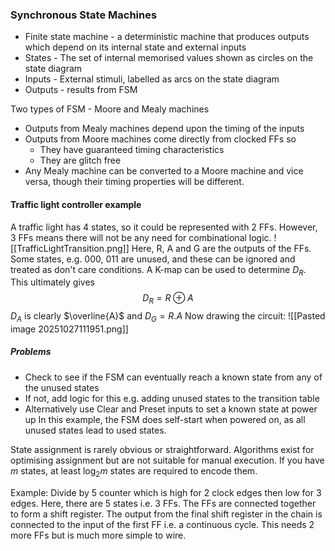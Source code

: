 ### Synchronous State Machines
- Finite state machine - a deterministic machine that produces outputs which depend on its internal state and external inputs
- States - The set of internal memorised values shown as circles on the state diagram
- Inputs - External stimuli, labelled as arcs on the state diagram
- Outputs - results from FSM

Two types of FSM - Moore and Mealy machines
- Outputs from Mealy machines depend upon the timing of the inputs
- Outputs from Moore machines come directly from clocked FFs so
	- They have guaranteed timing characteristics
	- They are glitch free
- Any Mealy machine can be converted to a Moore machine and vice versa, though their timing properties will be different.

#### Traffic light controller example
A traffic light has 4 states, so it could be represented with 2 FFs. However, 3 FFs means there will not be any need for combinational logic.
![[TrafficLightTransition.png]]
Here, R, A and G are the outputs of the FFs. Some states, e.g. 000, 011 are unused, and these can be ignored and treated as don't care conditions.
A K-map can be used to determine $D_R$. This ultimately gives $$
D_{R}=R\oplus A
$$
$D_A$ is clearly $\overline{A}$ and $D_{G}=R.A$
Now drawing the circuit:
![[Pasted image 20251027111951.png]]
##### Problems
- Check to see if the FSM can eventually reach a known state from any of the unused states
- If not, add logic for this e.g. adding unused states to the transition table
- Alternatively use Clear and Preset inputs to set a known state at power up
In this example, the FSM does self-start when powered on, as all unused states lead to used states.

State assignment is rarely obvious or straightforward. Algorithms exist for optimising assignment but are not suitable for manual execution.
If you have $m$ states, at least $\log_{2}m$ states are required to encode them.

Example: Divide by 5 counter which is high for 2 clock edges then low for 3 edges. Here, there are 5 states i.e. 3 FFs.
The FFs are connected together to form a shift register. The output from the final shift register in the chain is connected to the input of the first FF i.e. a continuous cycle. This needs 2 more FFs but is much more simple to wire.